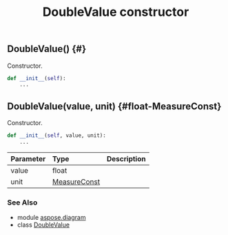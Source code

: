﻿---
title: DoubleValue constructor
second_title: Aspose.Diagram for Python via .NET API References
description: 
type: docs
weight: 10
url: /python-net/aspose.diagram/doublevalue/__init__/
is_root: false
---

## DoubleValue() {#}

Constructor.



```python
def __init__(self):
    ...
```




## DoubleValue(value, unit) {#float-MeasureConst}

Constructor.



```python
def __init__(self, value, unit):
    ...
```


| Parameter | Type | Description |
| :- | :- | :- |
| value | float |  |
| unit | [MeasureConst](/diagram/python-net/aspose.diagram/measureconst) |  |



### See Also
* module [aspose.diagram](../../)
* class [DoubleValue](/diagram/python-net/aspose.diagram/doublevalue)
